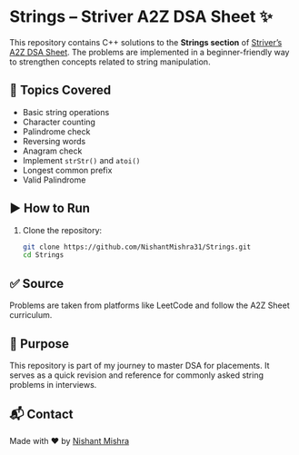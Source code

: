 # Strings – Striver A2Z DSA Sheet ✨

This repository contains C++ solutions to the **Strings section** of [Striver’s A2Z DSA Sheet](https://takeuforward.org/interviews/strivers-a2z-dsa-course-sheet/). The problems are implemented in a beginner-friendly way to strengthen concepts related to string manipulation.

## 📌 Topics Covered

- Basic string operations
- Character counting
- Palindrome check
- Reversing words
- Anagram check
- Implement `strStr()` and `atoi()`
- Longest common prefix
- Valid Palindrome

## ▶️ How to Run

1. Clone the repository:
   ```bash
   git clone https://github.com/NishantMishra31/Strings.git
   cd Strings
   ```

## ✅ Source

Problems are taken from platforms like LeetCode and follow the A2Z Sheet curriculum.

## 🙌 Purpose

This repository is part of my journey to master DSA for placements. It serves as a quick revision and reference for commonly asked string problems in interviews.

## 📬 Contact

Made with ❤️ by [Nishant Mishra](https://linkedin.com/in/nishant-mishra-/)


